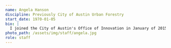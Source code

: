 ```yaml
---
name: Angela Hanson
discipline: Previously City of Austin Urban Forestry
start_date: 1970-01-05
bio: |
  I joined the City of Austin's Office of Innovation in January of 2015 and to serve as an innovation catalyst by configuring people, teams, tools, and methods to generate innovative paths through the complex systems inherent in the domain of public administration.
photo_path: /assets/img/staff/angela.jpg
role: staff
---
```

